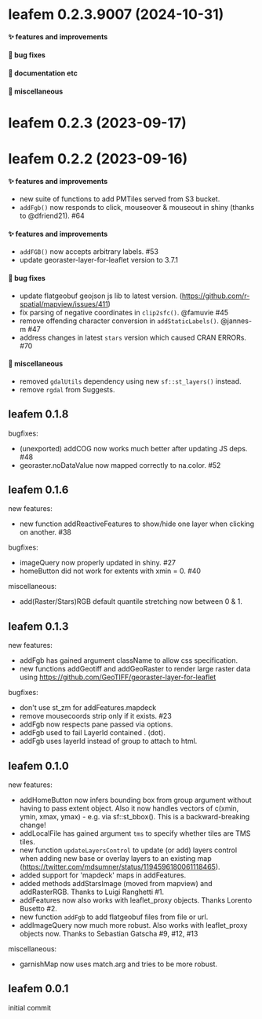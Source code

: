# leafem 0.2.3.9007 (2024-10-31)

#### ✨ features and improvements

#### 🐛 bug fixes

#### 💬 documentation etc

#### 🍬 miscellaneous


# leafem 0.2.3 (2023-09-17)

# leafem 0.2.2 (2023-09-16)

#### ✨ features and improvements

  * new suite of functions to add PMTiles served from S3 bucket.
  * `addFgb()` now responds to click, mouseover & mouseout in shiny (thanks to @dfriend21). #64

#### ✨ features and improvements

  * `addFGB()` now accepts arbitrary labels. #53
  * update georaster-layer-for-leaflet version to 3.7.1

#### 🐛 bug fixes

  * update flatgeobuf geojson js lib to latest version. (https://github.com/r-spatial/mapview/issues/411)
  * fix parsing of negative coordinates in `clip2sfc()`. @famuvie #45
  * remove offending character conversion in `addStaticLabels()`. @jannes-m #47
  * address changes in latest `stars` version which caused CRAN ERRORs. #70

#### 🍬 miscellaneous

  * removed `gdalUtils` dependency using new `sf::st_layers()` instead.
  * remove `rgdal` from Suggests.

## leafem 0.1.8

bugfixes:

  * (unexported) addCOG now works much better after updating JS deps. #48
  * georaster.noDataValue now mapped correctly to na.color. #52

## leafem 0.1.6

new features:

  * new function addReactiveFeatures to show/hide one layer when clicking on another. #38

bugfixes:

  * imageQuery now properly updated in shiny. #27
  * homeButton did not work for extents with xmin = 0. #40

miscellaneous:

  * add(Raster/Stars)RGB default quantile stretching now between 0 & 1.

## leafem 0.1.3

new features:

  * addFgb has gained argument className to allow css specification.
  * new functions addGeotiff and addGeoRaster to render large raster data using https://github.com/GeoTIFF/georaster-layer-for-leaflet

bugfixes:

  * don't use st_zm for addFeatures.mapdeck
  * remove mousecoords strip only if it exists. #23
  * addFgb now respects pane passed via options.
  * addFgb used to fail LayerId contained . (dot).
  * addFgb uses layerId instead of group to attach to html.

## leafem 0.1.0

new features:

  * addHomeButton now infers bounding box from group argument without having to pass extent object. Also it now handles vectors of c(xmin, ymin, xmax, ymax) - e.g. via sf::st_bbox(). This is a backward-breaking change!
  * addLocalFile has gained argument `tms` to specify whether tiles are TMS tiles.
  * new function `updateLayersControl` to update (or add) layers control when adding new base or overlay layers to an existing map (https://twitter.com/mdsumner/status/1194596180061118465).
  * added support for 'mapdeck' maps in addFeatures.
  * added methods addStarsImage (moved from mapview) and addRasterRGB. Thanks to Luigi Ranghetti #1.
  * addFeatures now also works with leaflet_proxy objects. Thanks Lorento Busetto #2.
  * new function `addFgb` to add flatgeobuf files from file or url.
  * addImageQuery now much more robust. Also works with leaflet_proxy objects now. Thanks to Sebastian Gatscha #9, #12, #13

miscellaneous:

  * garnishMap now uses match.arg and tries to be more robust.

## leafem 0.0.1

initial commit
